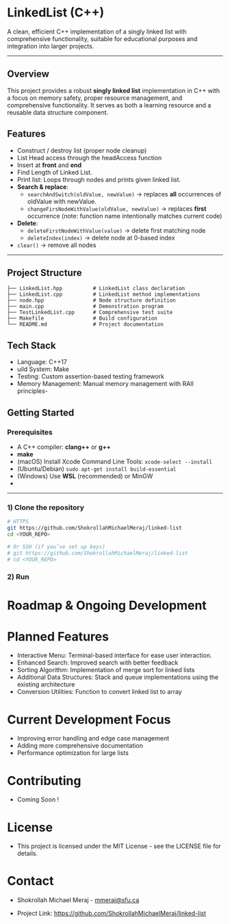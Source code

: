 # LinkedList (C++)

A clean, efficient C++ implementation of a singly linked list with comprehensive functionality, suitable for educational purposes and integration into larger projects.

---
## Overview

This project provides a robust  **singly linked list** implementation in C++ with a focus on memory safety, proper resource management, and comprehensive functionality. It serves as both a learning resource and a reusable data structure component.

## Features

- Construct / destroy list (proper node cleanup)
- List Head access through the headAccess function
- Insert at **front** and **end**
- Find Length of Linked List.
- Print list: Loops through nodes and prints given linked list.
- **Search & replace**:
  - `searchAndSwitch(oldValue, newValue)` → replaces **all** occurrences of oldValue with newValue.
  - `changeFirsNodeWithValue(oldValue, newValue)` → replaces **first** occurrence (note: function name intentionally matches current code)
- **Delete**:
  - `deleteFirstNodeWithValue(value)` → delete first matching node
  - `deleteIndex(index)` → delete node at 0-based index
- `clear()` → remove all nodes


---

## Project Structure

```
├── LinkedList.hpp          # LinkedList class declaration
├── LinkedList.cpp          # LinkedList method implementations
├── node.hpp                # Node structure definition
├── main.cpp                # Demonstration program
├── TestLinkedList.cpp      # Comprehensive test suite
├── Makefile                # Build configuration
└── README.md               # Project documentation
```
## Tech Stack

- Language: C++17
- uild System: Make
- Testing: Custom assertion-based testing framework
- Memory Management: Manual memory management with RAII principles-

## Getting Started

### Prerequisites
- A C++ compiler: **clang++** or **g++**
- **make**
- (macOS) Install Xcode Command Line Tools: `xcode-select --install`
- (Ubuntu/Debian) `sudo apt-get install build-essential`
- (Windows) Use **WSL** (recommended) or MinGW
- 
---

### 1) Clone the repository
```bash
# HTTPS
git https://github.com/ShokrollahMichaelMeraj/linked-list
cd <YOUR_REPO>

# Or SSH (if you’ve set up keys)
# git https://github.com/ShokrollahMichaelMeraj/linked-list
# cd <YOUR_REPO>
```
### 2) Run





# Roadmap & Ongoing Development

# Planned Features

- Interactive Menu: Terminal-based interface for ease user interaction.
- Enhanced Search: Improved search with better feedback
- Sorting Algorithm: Implementation of merge sort for linked lists
- Additional Data Structures: Stack and queue implementations using the existing architecture
- Conversion Utilities: Function to convert linked list to array

# Current Development Focus

- Improving error handling and edge case management
- Adding more comprehensive documentation
- Performance optimization for large lists

# Contributing
- Coming Soon !

# License

- This project is licensed under the MIT License - see the LICENSE file for details.

# Contact

- Shokrollah Michael Meraj - mmeraj@sfu.ca

- Project Link: https://github.com/ShokrollahMichaelMeraj/linked-list







